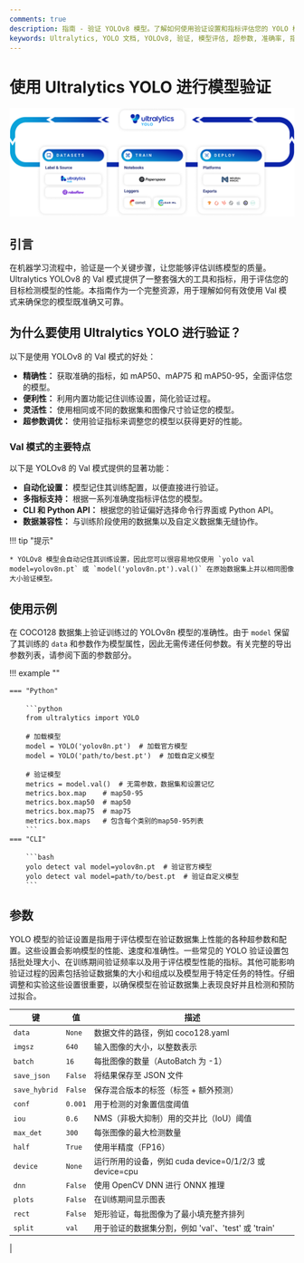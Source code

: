 ```yaml
---
comments: true
description: 指南 - 验证 YOLOv8 模型。了解如何使用验证设置和指标评估您的 YOLO 模型的性能，包括 Python 和 CLI 示例。
keywords: Ultralytics, YOLO 文档, YOLOv8, 验证, 模型评估, 超参数, 准确率, 指标, Python, CLI
---
```


# 使用 Ultralytics YOLO 进行模型验证

<img width="1024" src="https://github.com/ultralytics/assets/raw/main/yolov8/banner-integrations.png" alt="Ultralytics YOLO 生态系统和集成">

## 引言

在机器学习流程中，验证是一个关键步骤，让您能够评估训练模型的质量。Ultralytics YOLOv8 的 Val 模式提供了一整套强大的工具和指标，用于评估您的目标检测模型的性能。本指南作为一个完整资源，用于理解如何有效使用 Val 模式来确保您的模型既准确又可靠。

## 为什么要使用 Ultralytics YOLO 进行验证？

以下是使用 YOLOv8 的 Val 模式的好处：

- **精确性：** 获取准确的指标，如 mAP50、mAP75 和 mAP50-95，全面评估您的模型。
- **便利性：** 利用内置功能记住训练设置，简化验证过程。
- **灵活性：** 使用相同或不同的数据集和图像尺寸验证您的模型。
- **超参数调优：** 使用验证指标来调整您的模型以获得更好的性能。

### Val 模式的主要特点

以下是 YOLOv8 的 Val 模式提供的显著功能：

- **自动化设置：** 模型记住其训练配置，以便直接进行验证。
- **多指标支持：** 根据一系列准确度指标评估您的模型。
- **CLI 和 Python API：** 根据您的验证偏好选择命令行界面或 Python API。
- **数据兼容性：** 与训练阶段使用的数据集以及自定义数据集无缝协作。

!!! tip "提示"

    * YOLOv8 模型会自动记住其训练设置，因此您可以很容易地仅使用 `yolo val model=yolov8n.pt` 或 `model('yolov8n.pt').val()` 在原始数据集上并以相同图像大小验证模型。

## 使用示例

在 COCO128 数据集上验证训练过的 YOLOv8n 模型的准确性。由于 `model` 保留了其训练的 `data` 和参数作为模型属性，因此无需传递任何参数。有关完整的导出参数列表，请参阅下面的参数部分。

!!! example ""

    === "Python"

        ```python
        from ultralytics import YOLO

        # 加载模型
        model = YOLO('yolov8n.pt')  # 加载官方模型
        model = YOLO('path/to/best.pt')  # 加载自定义模型

        # 验证模型
        metrics = model.val()  # 无需参数，数据集和设置记忆
        metrics.box.map    # map50-95
        metrics.box.map50  # map50
        metrics.box.map75  # map75
        metrics.box.maps   # 包含每个类别的map50-95列表
        ```
    === "CLI"

        ```bash
        yolo detect val model=yolov8n.pt  # 验证官方模型
        yolo detect val model=path/to/best.pt  # 验证自定义模型
        ```

## 参数

YOLO 模型的验证设置是指用于评估模型在验证数据集上性能的各种超参数和配置。这些设置会影响模型的性能、速度和准确性。一些常见的 YOLO 验证设置包括批处理大小、在训练期间验证频率以及用于评估模型性能的指标。其他可能影响验证过程的因素包括验证数据集的大小和组成以及模型用于特定任务的特性。仔细调整和实验这些设置很重要，以确保模型在验证数据集上表现良好并且检测和预防过拟合。

| 键             | 值       | 描述                                          |
|---------------|---------|---------------------------------------------|
| `data`        | `None`  | 数据文件的路径，例如 coco128.yaml                     |
| `imgsz`       | `640`   | 输入图像的大小，以整数表示                               |
| `batch`       | `16`    | 每批图像的数量（AutoBatch 为 -1）                     |
| `save_json`   | `False` | 将结果保存至 JSON 文件                              |
| `save_hybrid` | `False` | 保存混合版本的标签（标签 + 额外预测）                        |
| `conf`        | `0.001` | 用于检测的对象置信度阈值                                |
| `iou`         | `0.6`   | NMS（非极大抑制）用的交并比（IoU）阈值                      |
| `max_det`     | `300`   | 每张图像的最大检测数量                                 |
| `half`        | `True`  | 使用半精度（FP16）                                 |
| `device`      | `None`  | 运行所用的设备，例如 cuda device=0/1/2/3 或 device=cpu |
| `dnn`         | `False` | 使用 OpenCV DNN 进行 ONNX 推理                    |
| `plots`       | `False` | 在训练期间显示图表                                   |
| `rect`        | `False` | 矩形验证，每批图像为了最小填充整齐排列                         |
| `split`       | `val`   | 用于验证的数据集分割，例如 'val'、'test' 或 'train'        |
|
